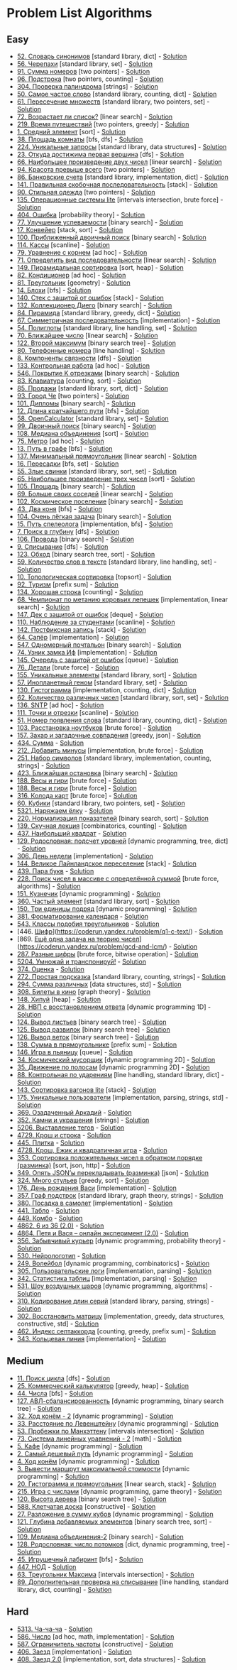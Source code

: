 # Problem List Algorithms <a name="problem-list-algoritms"></a>

## Easy <a name="algorithms-easy"></a>

* [52. Словарь синонимов](https://coderun.yandex.ru/problem/dictionary-synonyms/) [standard library, dict] - [Solution](Easy/52_dictionary_synonyms)
* [56. Черепахи](https://coderun.yandex.ru/problem/turtles/) [standard library, set] - [Solution](Easy/56_turtles)
* [91. Сумма номеров](https://coderun.yandex.ru/problem/sum-of-numbers/) [two pointers] - [Solution](Easy/91_sum_of_numbers)
* [96. Подстрока](https://coderun.yandex.ru/problem/substring/) [two pointers, counting] - [Solution](Easy/96_substring)
* [304. Проверка палиндрома](https://coderun.yandex.ru/problem/palindroming-check/) [strings] - [Solution](Easy/304_palindroming_check)
* [50. Самое частое слово](https://coderun.yandex.ru/problem/frequent-word/) [standard library, counting, dict] - [Solution](Easy/50_frequent_word)
* [61. Пересечение множеств](https://coderun.yandex.ru/problem/intersection-sets/) [standard library, two pointers, set] - [Solution](Easy/61_intersection_sets)
* [72. Возрастает ли список?](https://coderun.yandex.ru/problem/list-growing/) [linear search] - [Solution](Easy/72_list_growing)
* [219. Время путешествий](https://coderun.yandex.ru/problem/adventure-time/) [two pointers, greedy] - [Solution](Easy/219_adventure_time)
* [1. Средний элемент](https://coderun.yandex.ru/problem/median-out-of-three/) [sort] - [Solution](Easy/1_median_out_of_three)
* [38. Площадь комнаты](https://coderun.yandex.ru/problem/room-area/) [bfs, dfs] - [Solution](Easy/38_room_area)
* [224. Уникальные запросы](https://coderun.yandex.ru/problem/unique-queries/) [standard library, data structures] - [Solution](Easy/224_unique_queries)
* [23. Откуда достижима первая вершина](https://coderun.yandex.ru/problem/first-vertex/) [dfs] - [Solution](Easy/23_first_vertex)
* [66. Наибольшее произведение двух чисел](https://coderun.yandex.ru/problem/largest-product-two-numbers/) [linear search] - [Solution](Easy/66_largest_product_two_numbers)
* [94. Красота превыше всего](https://coderun.yandex.ru/problem/beauty-above-all/) [two pointers] - [Solution](Easy/94_beauty_above_all)
* [86. Банковские счета](https://coderun.yandex.ru/problem/bank-accounts/) [standard library, implementation, dict] - [Solution](Easy/86_bank_accounts)
* [141. Правильная скобочная последовательность](https://coderun.yandex.ru/problem/correct-bracket-sequence/) [stack] - [Solution](Easy/141_correct_bracket_sequence)
* [90. Стильная одежда](https://coderun.yandex.ru/problem/stylish-clothes/) [two pointers] - [Solution](Easy/90_stylish_clothes)
* [135. Операционные системы lite](https://coderun.yandex.ru/problem/lite-operating-systems/) [intervals intersection, brute force] - [Solution](Easy/135_lite_operating_systems)
* [404. Ошибка](https://coderun.yandex.ru/problem/server-error/) [probability theory] - [Solution](Easy/404_server_error)
* [77. Улучшение успеваемости](https://coderun.yandex.ru/problem/improving-academic-performance/) [binary search] - [Solution](Easy/77_improving_academic_performance)
* [17. Конвейер](https://coderun.yandex.ru/problem/conveyor/) [stack, sort] - [Solution](Easy/17_conveyor)
* [100. Приближенный двоичный поиск](https://coderun.yandex.ru/problem/bpproximate-binary-search/) [binary search] - [Solution](Easy/100_bpproximate_binary_search)
* [114. Кассы](https://coderun.yandex.ru/problem/cash-registers/) [scanline] - [Solution](Easy/114_cash_registers)
* [79. Уравнение с корнем](https://coderun.yandex.ru/problem/equation-root/) [ad hoc] - [Solution](Easy/79_equation_root)
* [71. Определить вид последовательности](https://coderun.yandex.ru/problem/determine-type-sequence/) [linear search] - [Solution](Easy/71_determine_type_sequence)
* [149. Пирамидальная сортировка](https://coderun.yandex.ru/problem/pyramid-sorting/) [sort, heap] - [Solution](Easy/149_pyramid_sorting)
* [82. Кондиционер](https://coderun.yandex.ru/problem/conditioner/) [ad hoc] - [Solution](Easy/82_conditioner)
* [81. Треугольник](https://coderun.yandex.ru/problem/triangle/) [geometry] - [Solution](Easy/81_triangle)
* [14. Блохи](https://coderun.yandex.ru/problem/fleas/) [bfs] - [Solution](Easy/14_fleas)
* [140. Стек с защитой от ошибок](https://coderun.yandex.ru/problem/stack-protection-from-errors/) [stack] - [Solution](Easy/140_stack_protection_from_errors)
* [132. Коллекционер Диего](https://coderun.yandex.ru/problem/collector-diego/) [binary search] - [Solution](Easy/132_collector_diego)
* [84. Пирамида](https://coderun.yandex.ru/problem/pyramid/) [standard library, greedy, dict] - [Solution](Easy/84_pyramid)
* [67. Симметричная последовательность](https://coderun.yandex.ru/problem/symmetric-sequence/) [implementation] - [Solution](Easy/67_symmetric_sequence)
* [54. Полиглоты](https://coderun.yandex.ru/problem/polyglots/) [standard library, line handling, set] - [Solution](Easy/54_polyglots)
* [70. Ближайшее число](https://coderun.yandex.ru/problem/nearest-number/) [linear search] - [Solution](Easy/70_nearest_number)
* [122. Второй максимум](https://coderun.yandex.ru/problem/second-maximum/) [binary search tree] - [Solution](Easy/122_second_maximum)
* [80. Телефонные номера](https://coderun.yandex.ru/problem/phone-numbers/) [line handling] - [Solution](Easy/80_phone_numbers)
* [8. Компоненты связности](https://coderun.yandex.ru/problem/connectivity-components/) [dfs] - [Solution](Easy/8_connectivity_components)
* [133. Контрольная работа](https://coderun.yandex.ru/problem/control-work/) [ad hoc] - [Solution](Easy/133_control_work)
* [546. Покрытие K отрезками](https://coderun.yandex.ru/problem/k-segments/) [binary search] - [Solution](Easy/546_k_segments)
* [83. Клавиатура](https://coderun.yandex.ru/problem/keyboard/) [counting, sort] - [Solution](Easy/83_keyboard)
* [85. Продажи](https://coderun.yandex.ru/problem/sales/) [standard library, sort, dict] - [Solution](Easy/85_sales)
* [93. Город Че](https://coderun.yandex.ru/problem/city-of-che/) [two pointers] - [Solution](Easy/93_city_of_che)
* [101. Дипломы](https://coderun.yandex.ru/problem/diplomas/) [binary search] - [Solution](Easy/101_diplomas)
* [12. Длина кратчайшего пути](https://coderun.yandex.ru/problem/shortest-path-length/) [bfs] - [Solution](Easy/12_shortest_path_length)
* [58. OpenCalculator](https://coderun.yandex.ru/problem/open-calculator/) [standard library, set] - [Solution](Easy/58_open_calculator)
* [99. Двоичный поиск](https://coderun.yandex.ru/problem/binary-search/) [binary search] - [Solution](Easy/99_binary_search)
* [108. Медиана объединения](https://coderun.yandex.ru/problem/median-union/) [sort] - [Solution](Easy/108_median_union)
* [75. Метро](https://coderun.yandex.ru/problem/metro/) [ad hoc] - [Solution](Easy/75_metro)
* [13. Путь в графе](https://coderun.yandex.ru/problem/the-path-in-the-graph/) [bfs] - [Solution](Easy/13_the_path_in_the_graph)
* [137. Минимальный прямоугольник](https://coderun.yandex.ru/problem/minimum-rectangle/) [linear search] - [Solution](Easy/137_minimum_rectangle)
* [16. Пересадки](https://coderun.yandex.ru/problem/metro-2/) [bfs, set] - [Solution](Easy/16_metro_2)
* [55. Злые свинки](https://coderun.yandex.ru/problem/angry-pigs/) [standard library, sort, set] - [Solution](Easy/55_angry_pigs)
* [65. Наибольшее произведение трех чисел](https://coderun.yandex.ru/problem/largest-product-three-numbers/) [sort] - [Solution](Easy/65_largest_product_three_numbers)
* [105. Площадь](https://coderun.yandex.ru/problem/square/) [binary search] - [Solution](Easy/105_square)
* [69. Больше своих соседей](https://coderun.yandex.ru/problem/more-your-neighbors/) [linear search] - [Solution](Easy/69_more_your_neighbors)
* [102. Космическое поселение](https://coderun.yandex.ru/problem/space-settlement/) [binary search] - [Solution](Easy/102_space_settlement)
* [43. Два коня](https://coderun.yandex.ru/problem/two-horses/) [bfs] - [Solution](Easy/43_two_horses)
* [104. Очень лёгкая задача](https://coderun.yandex.ru/problem/very-easy-problem/) [binary search] - [Solution](Easy/104_very_easy_problem)
* [15. Путь спелеолога](https://coderun.yandex.ru/problem/speleologist-way/) [implementation, bfs] - [Solution](Easy/15_speleologist_way)
* [7. Поиск в глубину](https://coderun.yandex.ru/problem/search-in-depth/) [dfs] - [Solution](Easy/7_search_in_depth)
* [106. Провода](https://coderun.yandex.ru/problem/wires/) [binary search] - [Solution](Easy/106_wires)
* [9. Списывание](https://coderun.yandex.ru/problem/cheating/) [dfs] - [Solution](Easy/9_cheating)
* [123. Обход](https://coderun.yandex.ru/problem/bypass/) [binary search tree, sort] - [Solution](Easy/123_bypass)
* [59. Количество слов в тексте](https://coderun.yandex.ru/problem/number-words-text/) [standard library, line handling, set] - [Solution](Easy/59_number_words_text)
* [10. Топологическая сортировка](https://coderun.yandex.ru/problem/topological-sorting/) [topsort] - [Solution](Easy/10_topological_sorting)
* [92. Туризм](https://coderun.yandex.ru/problem/tourism/) [prefix sum] - [Solution](Easy/92_tourism)
* [134. Хорошая строка](https://coderun.yandex.ru/problem/good-line/) [counting] - [Solution](Easy/134_good_line)
* [68. Чемпионат по метанию коровьих лепешек](https://coderun.yandex.ru/problem/cup-cowcake-throwing/) [implementation, linear search] - [Solution](Easy/68_cup_cowcake_throwing)
* [147. Дек с защитой от ошибок](https://coderun.yandex.ru/problem/dec-with-error-protection/) [deque] - [Solution](Easy/147_dec_with_error_protection)
* [110. Наблюдение за студентами](https://coderun.yandex.ru/problem/observation-students/) [scanline] - [Solution](Easy/110_observation_students)
* [142. Постфиксная запись](https://coderun.yandex.ru/problem/postfix-entry/) [stack] - [Solution](Easy/142_postfix_entry)
* [64. Сапёр](https://coderun.yandex.ru/problem/sapper/) [implementation] - [Solution](Easy/64_sapper)
* [547. Одномерный почтальон](https://coderun.yandex.ru/problem/linear-postman/) [binary search] - [Solution](Easy/547_linear_postman)
* [74. Узник замка Иф](https://coderun.yandex.ru/problem/castle-if/) [implementation] - [Solution](Easy/74_castle_if)
* [145. Очередь с защитой от ошибок](https://coderun.yandex.ru/problem/queue-with-error-protection/) [queue] - [Solution](Easy/145_queue_with_error_protection)
* [76. Детали](https://coderun.yandex.ru/problem/details/) [brute force] - [Solution](Easy/76_details)
* [155. Уникальные элементы](https://coderun.yandex.ru/problem/exactly-one-occur/) [standard library, sort] - [Solution](Easy/155_exactly_one_occur)
* [57. Инопланетный геном](https://coderun.yandex.ru/problem/alien-genome/) [standard library, set] - [Solution](Easy/57_alien_genome)
* [130. Гистограмма](https://coderun.yandex.ru/problem/histogram/) [implementation, counting, dict] - [Solution](Easy/130_histogram)
* [62. Количество различных чисел](https://coderun.yandex.ru/problem/number-different-numbers/) [standard library, sort, set] - [Solution](Easy/62_number_different_numbers)
* [136. SNTP](https://coderun.yandex.ru/problem/sntp/) [ad hoc] - [Solution](Easy/136_sntp)
* [111. Точки и отрезки](https://coderun.yandex.ru/problem/points-and-segments/) [scanline] - [Solution](Easy/111_points_and_segments)
* [51. Номер появления слова](https://coderun.yandex.ru/problem/word-appearance-number/) [standard library, counting, dict] - [Solution](Easy/51_word_appearance_number)
* [103. Расстановка ноутбуков](https://coderun.yandex.ru/problem/arrangement-laptops/) [brute force] - [Solution](Easy/103_arrangement_laptops)
* [157. Захар и загадочные совпадения](https://coderun.yandex.ru/problem/qx-d/) [greedy, json] - [Solution](Easy/157_qx_d)
* [434. Сумма](https://coderun.yandex.ru/problem/splitting-into-terms/) - [Solution](Easy/434_splitting_into_terms)
* [212. Добавить минусы](https://coderun.yandex.ru/problem/max-num-split/) [implementation, brute force] - [Solution](Easy/212_max_num_split)
* [251. Набор символов](https://coderun.yandex.ru/problem/symbols-set-min-susbstr/) [standard library, implementation, counting, strings] - [Solution](Easy/251_symbols_set_min_susbstr)
* [423. Ближайшая остановка](https://coderun.yandex.ru/problem/nearest-bus-stop/) [binary search] - [Solution](Easy/423_nearest_bus_stop)
* [188. Весы и гири](https://coderun.yandex.ru/problem/scales-and-weights/) [brute force] - [Solution](Easy/188_scales_and_weights)
* [188. Весы и гири](https://coderun.yandex.ru/problem/scales-and-weights/) [brute force] - [Solution](Easy/188_scales_and_weights)
* [316. Колода карт](https://coderun.yandex.ru/problem/cards/) [brute force] - [Solution](Easy/316_cards)
* [60. Кубики](https://coderun.yandex.ru/problem/cubes/) [standard library, two pointers, set] - [Solution](Easy/60_cubes)
* [5321. Наряжаем ёлку](https://coderun.yandex.ru/problem/decorating-tree/) - [Solution](Easy/5321_decorating_tree)
* [220. Нормализация показателей](https://coderun.yandex.ru/problem/normalization-of-indicators/) [binary search, sort] - [Solution](Easy/220_normalization_of_indicators)
* [139. Скучная лекция](https://coderun.yandex.ru/problem/boring-lecture/) [combinatorics, counting] - [Solution](Easy/139_boring_lecture)
* [437. Наибольший квадрат](https://coderun.yandex.ru/problem/biggest-square/) - [Solution](Easy/437_biggest_square)
* [129. Родословная: подсчет уровней](https://coderun.yandex.ru/problem/pedigree-counting-levels/) [dynamic programming, tree, dict] - [Solution](Easy/129_pedigree_counting_levels)
* [306. День недели](https://coderun.yandex.ru/problem/dayofweek-ya-intern/) [implementation] - [Solution](Easy/306_dayofweek_ya_intern)
* [144. Великое Лайнландское переселение](https://coderun.yandex.ru/problem/great-lineland-migration/) [stack] - [Solution](Easy/144_great_lineland_migration)
* [439. Пара букв](https://coderun.yandex.ru/problem/couple-of-letters/) - [Solution](Easy/439_couple_of_letters)
* [228. Поиск чисел в массиве с определённой суммой](https://coderun.yandex.ru/problem/search-for-numbers/) [brute force, algorithms] - [Solution](Easy/228_search_for_numbers)
* [151. Кузнечик](https://coderun.yandex.ru/problem/grasshopper/) [dynamic programming] - [Solution](Easy/151_grasshopper)
* [360. Частый элемент](https://coderun.yandex.ru/problem/a-1-find-most-frequent/) [standard library, sort] - [Solution](Easy/360_a_1_find_most_frequent)
* [150. Три единицы подряд](https://coderun.yandex.ru/problem/three-blocks-row/) [dynamic programming] - [Solution](Easy/150_three_blocks_row)
* [381. Форматирование календаря](https://coderun.yandex.ru/problem/calendar-formatting/) - [Solution](Easy/381_calendar_formatting)
* [543. Классы подобия треугольников](https://coderun.yandex.ru/problem/triangle-similarity/) - [Solution](Easy/543_triangle_similarity)
* [446. [Шифр](link)](https://coderun.yandex.ru/problem/q1-c-text/) - [Solution](Easy/446_q1_c_text)
* [869. [Ещё одна задача на теорию чисел](link)](https://coderun.yandex.ru/problem/gcd-and-lcm/) - [Solution](Easy/869_gcd_and_lcm)
* [287. Разные цифры](https://coderun.yandex.ru/problem/three-numbers/) [brute force, bitwise operation] - [Solution](Easy/287_three_numbers)
* [5204. Умножай и транспонируй!](https://coderun.yandex.ru/problem/matrix-operations) - [Solution](Algorithms/Easy/5204_matrix_operations)
* [374. Оценка](https://coderun.yandex.ru/problem/mark) - [Solution](Algorithms/Easy/374_mark)
* [272. Простая подсказка](https://coderun.yandex.ru/problem/simple-suggest) [standard library, counting, strings] - [Solution](Algorithms/Easy/272_simple_suggest)
* [294. Сумма различных](https://coderun.yandex.ru/problem/summ-of-the-various) [data structures, std] - [Solution](Algorithms/Easy/294_summ_of_the_various)
* [308. Билеты в кино](https://coderun.yandex.ru/problem/movie-tickets) [graph theory] - [Solution](Algorithms/Easy/308_movie_tickets)
* [148. Хипуй](https://coderun.yandex.ru/problem/hipuy) [heap] - [Solution](Algorithms/Easy/148_hipuy)
* [28. НВП с восстановлением ответа](https://coderun.yandex.ru/problem/nvp-with-response-recovery) [dynamic programming 1D] - [Solution](Algorithms/Easy/28_nvp_with_response_recovery)
* [124. Вывод листьев](https://coderun.yandex.ru/problem/leaf-conclusion) [binary search tree] - [Solution](Algorithms/Easy/124_leaf_conclusion)
* [125. Вывод развилок](https://coderun.yandex.ru/problem/fork-conclusion) [binary search tree] - [Solution](Algorithms/Easy/125_fork_conclusion)
* [126. Вывод веток](https://coderun.yandex.ru/problem/branches-conclusion) [binary search tree] - [Solution](Algorithms/Easy/126_branches_conclusion)
* [138. Сумма в прямоугольнике](https://coderun.yandex.ru/problem/rectangle-sum) [prefix sum] - [Solution](Algorithms/Easy/138_rectangle_sum)
* [146. Игра в пьяницу](https://coderun.yandex.ru/problem/drunkard-game) [queue] - [Solution](Algorithms/Easy/146_drunkard_game)
* [34. Космический мусорщик](https://coderun.yandex.ru/problem/space-scavenger) [dynamic programming 2D] - [Solution](Algorithms/Easy/34_space_scavenger)
* [35. Движение по полосам](https://coderun.yandex.ru/problem/traffic-lanes) [dynamic programming 2D] - [Solution](Algorithms/Easy/35_traffic_lanes)
* [88. Контрольная по ударениям](https://coderun.yandex.ru/problem/control-accent) [line handling, standard library, dict] - [Solution](Algorithms/Easy/88_control_accent)
* [143. Сортировка вагонов lite](https://coderun.yandex.ru/problem/sorting-of-wagons-lite) [stack] - [Solution](Algorithms/Easy/143_sorting_of_wagons_lite)
* [175. Уникальные пользователи](https://coderun.yandex.ru/problem/unique-users) [implementation, parsing, strings, std] - [Solution](Algorithms/Easy/175_unique_users)
* [369. Озадаченный Аркадий](https://coderun.yandex.ru/problem/puzzled-arkady) - [Solution](Algorithms/Easy/369_puzzled_arkady)
* [352. Камни и украшения](https://coderun.yandex.ru/problem/rocks-and-jewels) [strings] - [Solution](Algorithms/Easy/352_rocks_and_jewels)
* [5206. Выставление тегов](https://coderun.yandex.ru/problem/calculate-tags) - [Solution](Algorithms/Easy/5206_calculate_tags)
* [4729. Крош и строка](https://coderun.yandex.ru/problem/krosh-and-string) - [Solution](Algorithms/Easy/4729_krosh_and_string)
* [445. Плитка](https://coderun.yandex.ru/problem/tiles) - [Solution](Algorithms/Easy/445_tiles)
* [4728. Крош, Ежик и квадратичная игра](https://coderun.yandex.ru/problem/krosh-and-game) - [Solution](Algorithms/Easy/4728_krosh_and_game)
* [353. Сортировка положительных чисел в обратном порядке (разминка)](https://coderun.yandex.ru/problem/sorting-reverse-order) [sort, json, http] - [Solution](Algorithms/Easy/353_sorting_reverse_order)
* [349. Опять JSON’ы перекладывать (разминка)](https://coderun.yandex.ru/problem/merge-jsons-2) [json] - [Solution](Algorithms/Easy/349_merge_jsons_2)
* [324. Много стульев](https://coderun.yandex.ru/problem/trading-ya-intern) [greedy, sort] - [Solution](Algorithms/Easy/324_trading_ya_intern)
* [176. День рождения Васи](https://coderun.yandex.ru/problem/recipes) [implementation] - [Solution](Algorithms/Easy/176_recipes)
* [357. Граф подстрок](https://coderun.yandex.ru/problem/substring-graph) [standard library, graph theory, strings] - [Solution](Algorithms/Easy/357_substring_graph)
* [380. Посадка в самолет](https://coderun.yandex.ru/problem/plane-boarding) [implementation] - [Solution](Algorithms/Easy/380_plane_boarding)
* [441. Табло](https://coderun.yandex.ru/problem/tableau) - [Solution](Algorithms/Easy/441_tableau)
* [449. Комбо](https://coderun.yandex.ru/problem/combo) - [Solution](Algorithms/Easy/449_combo)
* [4862. 6 из 36 (2.0)](https://coderun.yandex.ru/problem/6-out-of-36-squared) - [Solution](Algorithms/Easy/4862_6_out_of_36_squared)
* [4864. Петя и Вася – онлайн эксперимент (2.0)](https://coderun.yandex.ru/problem/online-experiment-2) - [Solution](Algorithms/Easy/4864_online_experiment_2)
* [356. Забывчивый курьер](https://coderun.yandex.ru/problem/oblivious-courier) [dynamic programming, probability theory] - [Solution](Algorithms/Easy/356_oblivious_courier)
* [530. Нейрологотип](https://coderun.yandex.ru/problem/neuro-logo) - [Solution](Algorithms/Easy/530_neuro_logo)
* [249. Волейбол](https://coderun.yandex.ru/problem/volleyball) [dynamic programming, combinatorics] - [Solution](Algorithms/Easy/249_volleyball)
* [305. Пользовательские логи](https://coderun.yandex.ru/problem/user-logs-sessions-events) [implementation, parsing] - [Solution](Algorithms/Easy/305_user_logs_sessions_events)
* [342. Статистика таблиц](https://coderun.yandex.ru/problem/tables-statistics) [implementation, parsing] - [Solution](Algorithms/Easy/342_tables_statistics)
* [531. Шоу воздушных шаров](https://coderun.yandex.ru/problem/air-baloons-show) [dynamic programming, algorithms] - [Solution](Algorithms/Easy/531_air_baloons_show)
* [310. Кодирование длин серий](https://coderun.yandex.ru/problem/rle-test) [standard library, parsing, strings] - [Solution](Algorithms/Easy/310_rle_test)
* [302. Восстановить матрицу](https://coderun.yandex.ru/problem/restore-the-matrix) [implementation, greedy, data structures, constructive, std] - [Solution](Algorithms/Easy/302_restore_the_matrix)
* [462. Индекс септаккорда](https://coderun.yandex.ru/problem/seventh-chord) [counting, greedy, prefix sum] - [Solution](Algorithms/Easy/462_seventh_chord)
* [343. Кольцевая линия](https://coderun.yandex.ru/problem/metro-loop) [implementation] - [Solution](Algorithms/Easy/343_metro_loop)

## Medium <a name="algorithms-medium"></a>

* [11. Поиск цикла](https://coderun.yandex.ru/problem/cycle-search/) [dfs] - [Solution](Medium/11_cycle_search)
* [25. Коммерческий калькулятор](https://coderun.yandex.ru/problem/commercial-calculator/) [greedy, heap] - [Solution](Medium/25_commercial_calculator)
* [44. Числа](https://coderun.yandex.ru/problem/numbers/) [bfs] - [Solution](Medium/44_numbers)
* [127. АВЛ-сбалансированность](https://coderun.yandex.ru/problem/avl-balance/) [dynamic programming, binary search tree] - [Solution](Medium/127_avl_balance)
* [32. Ход конём - 2](https://coderun.yandex.ru/problem/knights-move-2/) [dynamic programming] - [Solution](Medium/32_knights_move_2)
* [33. Расстояние по Левенштейну](https://coderun.yandex.ru/problem/levenstein-distance/) [dynamic programming] - [Solution](Medium/33_levenstein_distance)
* [53. Пробежки по Манхэттену](https://coderun.yandex.ru/problem/run-manhattan/) [intervals intersection] - [Solution](Medium/53_run_manhattan)
* [73. Система линейных уравнений - 2](https://coderun.yandex.ru/problem/system-of-linear-equations-2/) [math] - [Solution](Medium/73_system_of_linear_equations_2)
* [5. Кафе](https://coderun.yandex.ru/problem/cafe/) [dynamic programming] - [Solution](Medium/5_cafe)
* [2. Самый дешевый путь](https://coderun.yandex.ru/problem/cheapest-way/) [dynamic programming] - [Solution](Medium/2_cheapest_way)
* [4. Ход конём](https://coderun.yandex.ru/problem/knight-move/) [dynamic programming] - [Solution](Medium/4_knight_move)
* [3. Вывести маршрут максимальной стоимости](https://coderun.yandex.ru/problem/print-the-route-of-the-maximum-cost/) [dynamic programming] - [Solution](Medium/3_print_the_route_of_the_maximum_cost)
* [20. Гистограмма и прямоугольник](https://coderun.yandex.ru/problem/histogram-and-rectangle/) [linear search, stack] - [Solution](Medium/20_histogram_and_rectangle)
* [215. Игра с числами](https://coderun.yandex.ru/problem/num-game/) [dynamic programming, game theory] - [Solution](Medium/215_num_game)
* [120. Высота дерева](https://coderun.yandex.ru/problem/tree-height/) [binary search tree] - [Solution](Medium/120_tree_height)
* [588. Клетчатая доска](https://coderun.yandex.ru/problem/checkered-board/) [constructive] - [Solution](Medium/588_checkered_board)
* [27. Разложение в сумму кубов](https://coderun.yandex.ru/problem/sum-of-cubes/) [dynamic programming] - [Solution](Medium/27_sum_of_cubes)
* [121. Глубина добавляемых элементов](https://coderun.yandex.ru/problem/depth-added-elements/) [binary search tree, sort] - [Solution](Medium/121_depth_added_elements)
* [109. Медиана объединения-2](https://coderun.yandex.ru/problem/median-union-2) [binary search] - [Solution](Algorithms/Medium/109_median_union_2)
* [128. Родословная: число потомков](https://coderun.yandex.ru/problem/pedigree-number-of-descendants) [dict, dynamic programming, tree] - [Solution](Algorithms/Medium/128_pedigree_number_of_descendants)
* [45. Игрушечный лабиринт](https://coderun.yandex.ru/problem/toy-maze) [bfs] - [Solution](Algorithms/Medium/45_toy_maze)
* [447. НОД](https://coderun.yandex.ru/problem/gcd) - [Solution](Algorithms/Medium/447_gcd)
* [63. Треугольник Максима](https://coderun.yandex.ru/problem/maxim-triangle) [intervals intersection] - [Solution](Algorithms/Medium/63_maxim_triangle)
* [89. Дополнительная проверка на списывание](https://coderun.yandex.ru/problem/additional-check-cheating) [line handling, standard library, dict, counting] - [Solution](Algorithms/Medium/89_additional_check_cheating)

## Hard

* [5313. Ча-ча-ча](https://coderun.yandex.ru/problem/cha_cha) - [Solution](Algorithms/Hard/5313_cha_cha)
* [586. Число](https://coderun.yandex.ru/problem/number) [ad hoc, math, implementation] - [Solution](Algorithms/Hard/586_number)
* [587. Ограничитель частоты](https://coderun.yandex.ru/problem/frequency-limitation) [constructive] - [Solution](Algorithms/Hard/587_frequency_limitation)
* [406. Заезд](https://coderun.yandex.ru/problem/lap) [implementation] - [Solution](Algorithms/Hard/406_lap)
* [408. Заезд 2.0](https://coderun.yandex.ru/problem/lap-2) [implementation, sort, data structures] - [Solution](Algorithms/Hard/408_lap_2)
 <a name="algorithms-hard"></a>
